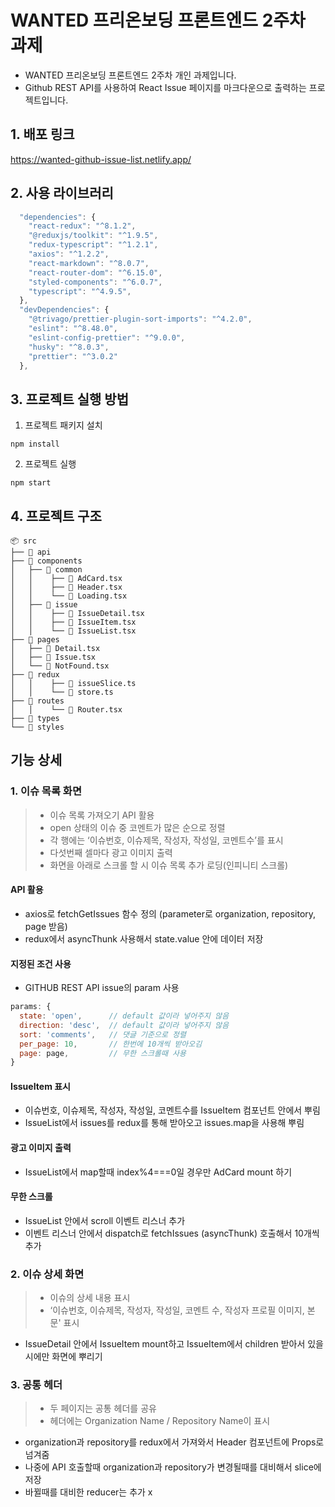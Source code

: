 # WANTED 프리온보딩 프론트엔드 2주차 과제
- WANTED 프리온보딩 프론트엔드 2주차 개인 과제입니다. 
- Github REST API를 사용하여 React Issue 페이지를 마크다운으로 출력하는 프로젝트입니다. 

## 1. 배포 링크

https://wanted-github-issue-list.netlify.app/

## 2. 사용 라이브러리

```js
  "dependencies": {
    "react-redux": "^8.1.2",
    "@reduxjs/toolkit": "^1.9.5",
    "redux-typescript": "^1.2.1",
    "axios": "^1.2.2",
    "react-markdown": "^8.0.7",
    "react-router-dom": "^6.15.0",
    "styled-components": "^6.0.7",
    "typescript": "^4.9.5",
  },
  "devDependencies": {
    "@trivago/prettier-plugin-sort-imports": "^4.2.0",
    "eslint": "^8.48.0",
    "eslint-config-prettier": "^9.0.0",
    "husky": "^8.0.3",
    "prettier": "^3.0.2"
  },
```

## 3. 프로젝트 실행 방법

1. 프로젝트 패키지 설치

```
npm install
```

2. 프로젝트 실행

```
npm start
```

## 4. 프로젝트 구조

```
📦 src
├── 📂 api
├── 📂 components
│   ├── 📂 common
│   │    ├── 📄 AdCard.tsx
│   │    ├── 📄 Header.tsx
│   │    └── 📄 Loading.tsx
│   ├── 📂 issue
│   │    ├── 📄 IssueDetail.tsx
│   │    ├── 📄 IssueItem.tsx
│   │    └── 📄 IssueList.tsx
├── 📂 pages
│   ├── 📄 Detail.tsx
│   ├── 📄 Issue.tsx
│   └── 📄 NotFound.tsx
├── 📂 redux
│   │    ├── 📄 issueSlice.ts
│   │    └── 📄 store.ts
├── 📂 routes
│   │    └── 📄 Router.tsx
├── 📂 types
└── 📂 styles
```

## 기능 상세

### 1. 이슈 목록 화면

> - 이슈 목록 가져오기 API 활용
> - open 상태의 이슈 중 코멘트가 많은 순으로 정렬
> - 각 행에는 ‘이슈번호, 이슈제목, 작성자, 작성일, 코멘트수’를 표시
> - 다섯번째 셀마다 광고 이미지 출력
> - 화면을 아래로 스크롤 할 시 이슈 목록 추가 로딩(인피니티 스크롤)

#### API 활용

- axios로 fetchGetIssues 함수 정의 (parameter로 organization, repository, page 받음)
- redux에서 asyncThunk 사용해서 state.value 안에 데이터 저장

#### 지정된 조건 사용

- GITHUB REST API issue의 param 사용

```js
params: {
  state: 'open',      // default 값이라 넣어주지 않음
  direction: 'desc',  // default 값이라 넣어주지 않음
  sort: 'comments',   // 댓글 기준으로 정렬
  per_page: 10,       // 한번에 10개씩 받아오김
  page: page,         // 무한 스크롤때 사용
}
```

#### IssueItem 표시

- 이슈번호, 이슈제목, 작성자, 작성일, 코멘트수를 IssueItem 컴포넌트 안에서 뿌림
- IssueList에서 issues를 redux를 통해 받아오고 issues.map을 사용해 뿌림

#### 광고 이미지 출력

- IssueList에서 map할때 index%4===0일 경우만 AdCard mount 하기

#### 무한 스크롤

- IssueList 안에서 scroll 이벤트 리스너 추가
- 이벤트 리스너 안에서 dispatch로 fetchIssues (asyncThunk) 호출해서 10개씩 추가

### 2. 이슈 상세 화면

> - 이슈의 상세 내용 표시
> - ‘이슈번호, 이슈제목, 작성자, 작성일, 코멘트 수, 작성자 프로필 이미지, 본문' 표시

- IssueDetail 안에서 IssueItem mount하고 IssueItem에서 children 받아서 있을 시에만 화면에 뿌리기

### 3. 공통 헤더

> - 두 페이지는 공통 헤더를 공유
> - 헤더에는 Organization Name / Repository Name이 표시

- organization과 repository를 redux에서 가져와서 Header 컴포넌트에 Props로 넘겨줌
- 나중에 API 호출할때 organization과 repository가 변경될때를 대비해서 slice에 저장
- 바뀔때를 대비한 reducer는 추가 x
